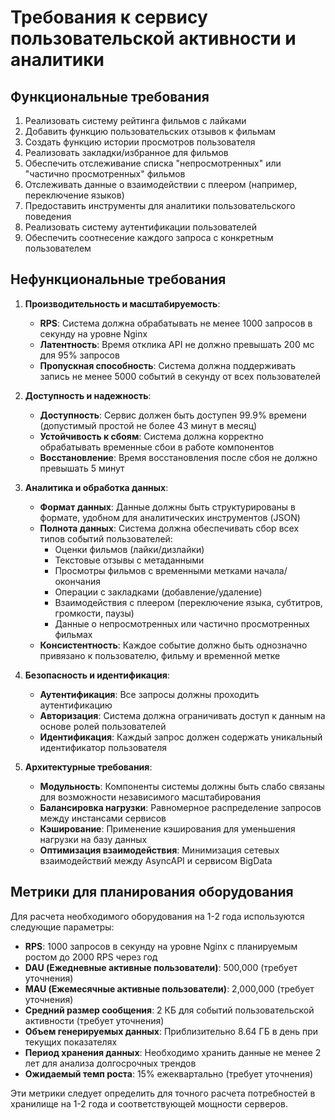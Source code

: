 # Требования к сервису пользовательской активности и аналитики

## Функциональные требования

1. Реализовать систему рейтинга фильмов с лайками
2. Добавить функцию пользовательских отзывов к фильмам
3. Создать функцию истории просмотров пользователя
4. Реализовать закладки/избранное для фильмов
5. Обеспечить отслеживание списка "непросмотренных" или "частично просмотренных" фильмов
6. Отслеживать данные о взаимодействии с плеером (например, переключение языков)
7. Предоставить инструменты для аналитики пользовательского поведения
8. Реализовать систему аутентификации пользователей
9. Обеспечить соотнесение каждого запроса с конкретным пользователем

## Нефункциональные требования

1. **Производительность и масштабируемость**:
   - **RPS**: Система должна обрабатывать не менее 1000 запросов в секунду на уровне Nginx
   - **Латентность**: Время отклика API не должно превышать 200 мс для 95% запросов
   - **Пропускная способность**: Система должна поддерживать запись не менее 5000 событий в секунду от всех пользователей

2. **Доступность и надежность**:
   - **Доступность**: Сервис должен быть доступен 99.9% времени (допустимый простой не более 43 минут в месяц)
   - **Устойчивость к сбоям**: Система должна корректно обрабатывать временные сбои в работе компонентов
   - **Восстановление**: Время восстановления после сбоя не должно превышать 5 минут

3. **Аналитика и обработка данных**:
   - **Формат данных**: Данные должны быть структурированы в формате, удобном для аналитических инструментов (JSON)
   - **Полнота данных**: Система должна обеспечивать сбор всех типов событий пользователей:
     - Оценки фильмов (лайки/дизлайки)
     - Текстовые отзывы с метаданными
     - Просмотры фильмов с временными метками начала/окончания
     - Операции с закладками (добавление/удаление)
     - Взаимодействия с плеером (переключение языка, субтитров, громкости, паузы)
     - Данные о непросмотренных или частично просмотренных фильмах
   - **Консистентность**: Каждое событие должно быть однозначно привязано к пользователю, фильму и временной метке

4. **Безопасность и идентификация**:
   - **Аутентификация**: Все запросы должны проходить аутентификацию
   - **Авторизация**: Система должна ограничивать доступ к данным на основе ролей пользователей
   - **Идентификация**: Каждый запрос должен содержать уникальный идентификатор пользователя

5. **Архитектурные требования**:
   - **Модульность**: Компоненты системы должны быть слабо связаны для возможности независимого масштабирования
   - **Балансировка нагрузки**: Равномерное распределение запросов между инстансами сервисов
   - **Кэширование**: Применение кэширования для уменьшения нагрузки на базу данных
   - **Оптимизация взаимодействия**: Минимизация сетевых взаимодействий между AsyncAPI и сервисом BigData

## Метрики для планирования оборудования

Для расчета необходимого оборудования на 1-2 года используются следующие параметры:

- **RPS**: 1000 запросов в секунду на уровне Nginx с планируемым ростом до 2000 RPS через год
- **DAU (Ежедневные активные пользователи)**: 500,000 (требует уточнения)
- **MAU (Ежемесячные активные пользователи)**: 2,000,000 (требует уточнения)
- **Средний размер сообщения**: 2 КБ для событий пользовательской активности (требует уточнения)
- **Объем генерируемых данных**: Приблизительно 8.64 ГБ в день при текущих показателях
- **Период хранения данных**: Необходимо хранить данные не менее 2 лет для анализа долгосрочных трендов
- **Ожидаемый темп роста**: 15% ежеквартально (требует уточнения)

Эти метрики следует определить для точного расчета потребностей в хранилище на 1-2 года и соответствующей мощности серверов.